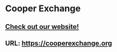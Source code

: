 # Cooper Exchange
## [Check out our website!](https://cooperexchange.org)
## URL: https://cooperexchange.org
